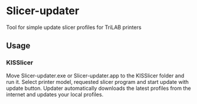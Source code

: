 # Slicer-updater

Tool for simple update slicer profiles for TriLAB printers

## Usage

### KISSlicer

  Move Slicer-updater.exe or Slicer-updater.app to the KISSlicer folder and run it. Select printer model, requested slicer program and start update with update button. Updater automatically downloads the latest profiles from the internet and updates your local profiles.

